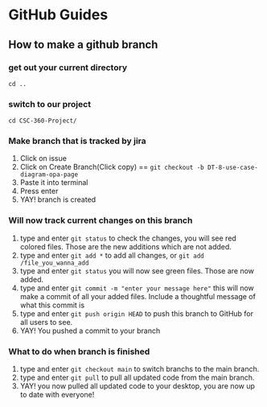 # GitHub Guides
## How to make a github branch 
### get out your current directory 
`cd ..`
### switch to our project
`cd CSC-360-Project/`   
### Make branch that is tracked by jira
1. Click on issue
2. Click on Create Branch(Click copy) == `git checkout -b DT-8-use-case-diagram-opa-page`
3. Paste it into terminal
4. Press enter
5. YAY! branch is created

### Will now track current changes on this branch
1. type and enter `git status` to check the changes, you will see red colored files. Those are the new additions which are not added.
2. type and enter `git add *` to add all changes, or `git add /file_you_wanna_add`
3. type and enter `git status` you will now see green files. Those are now added.
4. type and enter `git commit -m "enter your message here"` this will now make a commit of all your added files. Include a thoughtful message of what this commit is 
5. type and enter `git push origin HEAD` to push this branch to GitHub for all users to see.
6. YAY! You pushed a commit to your branch

### What to do when branch is finished
1. type and enter `git checkout main` to switch branchs to the main branch.
2. type and enter `git pull` to pull all updated code from the main branch.
3. YAY! you now pulled all updated code to your desktop, you are now up to date with everyone!

